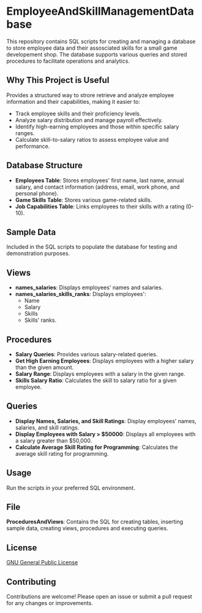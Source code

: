 # EmployeeAndSkillManagementDatabase

This repository contains SQL scripts for creating and managing a database to store employee data and their assosciated skills for a small game developement shop. The database supports various queries and stored procedures to facilitate operations and analytics.

## Why This Project is Useful
Provides a structured way to strore retrieve and analyze employee information and their capabilities, making it easier to:
  - Track employee skills and their proficiency levels.
  - Analyze salary distribution and manage payroll effectively.
  - Identify high-earning employees and those within specific salary ranges.
  - Calculate skill-to-salary ratios to assess employee value and performance.

## Database Structure
  - **Employees Table**: Stores employees' first name, last name, annual salary, and contact information (address, email, work phone, and personal phone).
  - **Game Skills Table**: Stores various game-related skills.
  - **Job Capabilities Table**: Links employees to their skills with a rating (0-10).

## Sample Data
Included in the SQL scripts to populate the database for testing and demonstration purposes.

## Views
  - **names_salaries**: Displays employees' names and salaries.
  - **names_salaries_skills_ranks**: Displays employees':
    - Name
    - Salary
    - Skills
    - Skills' ranks.

## Procedures
  - **Salary Queries**: Provides various salary-related queries.
  - **Get High Earning Employees**: Displays employees with a higher salary than the given amount.
  - **Salary Range**: Displays employees with a salary in the given range.
  - **Skills Salary Ratio**: Calculates the skill to salary ratio for a given employee.

## Queries
  - **Display Names, Salaries, and Skill Ratings**: Display employees' names, salaries, and skill ratings.
  - **Display Employees with Salary > $50000**: Displays all employees with a salary greater than $50,000.
  - **Calculate Average Skill Rating for Programming**: Calculates the average skill rating for programming.

## Usage
Run the scripts in your preferred SQL environment.

## File 
**ProceduresAndViews**: Contains the SQL for creating tables, inserting sample data, creating views, procedures and executing queries.

## License
[GNU General Public License](https://www.gnu.org/licenses/gpl-3.0.txt)

## Contributing
Contributions are welcome! Please open an issue or submit a pull request for any changes or improvements.

